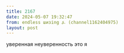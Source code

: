 ```yaml
---
title: 2167
date: 2024-05-07 19:32:47
from: endless шизing ⍼ (channel1162404975)
layout: post
---
```


уверенная неуверенность это я

